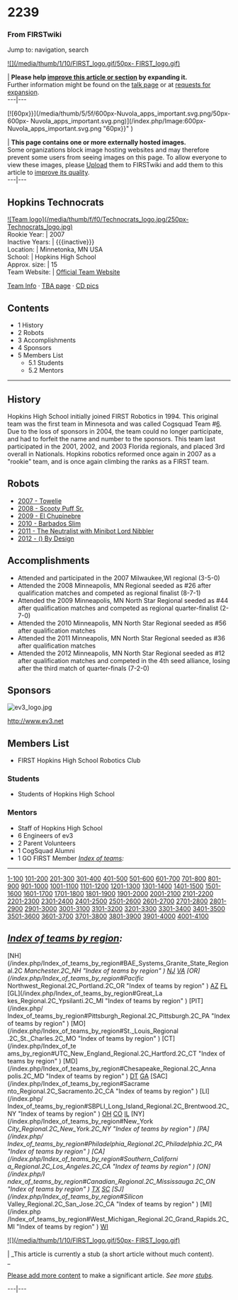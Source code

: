 

# 2239

### From FIRSTwiki

Jump to: navigation, search

[![](/media/thumb/1/10/FIRST_logo.gif/50px-
FIRST_logo.gif)](/index.php/Image:FIRST_logo.gif "" )

| **Please help [improve this article or
section](http://firstwiki.net/index.php?title=2239&action=edit
"http://firstwiki.net/index.php?title=2239&action=edit" ) by expanding it.**  
Further information might be found on the [talk
page](/index.php?title=Talk:2239&action=edit "Talk:2239" ) or at [requests for
expansion](/index.php/FIRSTwiki:Requests_for_expansion "FIRSTwiki:Requests for
expansion" ).  
---|---  
  
  

[![60px}}](/media/thumb/5/5f/600px-Nuvola_apps_important.svg.png/50px-600px-
Nuvola_apps_important.svg.png)](/index.php/Image:600px-
Nuvola_apps_important.svg.png "60px}}" )

| **This page contains one or more externally hosted images.**  
Some organizations block image hosting websites and may therefore prevent some
users from seeing images on this page. To allow everyone to view these images,
please [Upload](http://www.wikipedia.org/wiki/Uploading_images
"wikipedia:Uploading_images" ) them to FIRSTwiki and add them to this article
to [improve its quality](/index.php/FIRSTwiki:Style_guide "FIRSTwiki:Style
guide" ).  
---|---  
  
  

Hopkins Technocrats  
---  
[![Team logo](/media/thumb/f/f0/Technocrats_logo.jpg/250px-
Technocrats_logo.jpg)](/index.php/Image:Technocrats_logo.jpg "Team logo" )  
Rookie Year: | 2007  
Inactive Years: | {{{inactive}}}  
Location: | Minnetonka, MN USA  
School: | Hopkins High School  
Approx. size: | 15  
Team Website: | [Official Team Website](http://www.hopkinsrobotics.com
"http://www.hopkinsrobotics.com" )  
  
[Team Info](http://frclinks.appspot.com/t/2239
"http://frclinks.appspot.com/t/2239" ) · [TBA
page](http://www.thebluealliance.com/team/2239
"http://www.thebluealliance.com/team/2239" ) · [CD
pics](http://www.chiefdelphi.com/media/photos/tags/frc2239
"http://www.chiefdelphi.com/media/photos/tags/frc2239" )  
  
## Contents

  * 1 History
  * 2 Robots
  * 3 Accomplishments
  * 4 Sponsors
  * 5 Members List
    * 5.1 Students
    * 5.2 Mentors  
---  
  

## History

Hopkins High School initially joined FIRST Robotics in 1994. This original
team was the first team in Minnesota and was called Cogsquad Team
#[6](/index.php/6 "6" ). Due to the loss of sponsors in 2004, the team could
no longer participate, and had to forfeit the name and number to the sponsors.
This team last participated in the 2001, 2002, and 2003 Florida regionals, and
placed 3rd overall in Nationals. Hopkins robotics reformed once again in 2007
as a "rookie" team, and is once again climbing the ranks as a FIRST team.


## Robots

  * [2007 - Towelie](/index.php/Towelie_the_Towel%282239%29 "Towelie the Towel\(2239\)" )
  * [2008 - Scooty Puff Sr.](/index.php/Scooty_Puff_Sr._The_Doom-Bringer_%282239%29 "Scooty Puff Sr. The Doom-Bringer \(2239\)" )
  * [2009 - El Chupinebre](/index.php?title=El_Chupanibre_%282239%29&action=edit "El Chupanibre \(2239\)" )
  * [2010 - Barbados Slim](/index.php?title=Barbados_Slim_%282239%29&action=edit "Barbados Slim \(2239\)" )
  * [2011 - The Neutralist with Minibot Lord Nibbler](/index.php?title=The_Neutralist_and_Lord_Nibbler_%282239%29&action=edit "The Neutralist and Lord Nibbler \(2239\)" )
  * [2012 - () By Design](/index.php?title=%28%29_By_Design_%282239%29&action=edit "\(\) By Design \(2239\)" )


## Accomplishments

  * Attended and participated in the 2007 Milwaukee,WI regional (3-5-0) 
  * Attended the 2008 Minneapolis, MN Regional seeded as #26 after qualification matches and competed as regional finalist (8-7-1) 
  * Attended the 2009 Minneapolis, MN North Star Regional seeded as #44 after qualification matches and competed as regional quarter-finalist (2-7-0) 
  * Attended the 2010 Minneapolis, MN North Star Regional seeded as #56 after qualification matches 
  * Attended the 2011 Minneapolis, MN North Star Regional seeded as #36 after qualification matches 
  * Attended the 2012 Minneapolis, MN North Star Regional seeded as #12 after qualification matches and competed in the 4th seed alliance, losing after the third match of quarter-finals (7-2-0) 


## Sponsors

![ev3_logo.jpg](http://www.ev3.de/ev3_logo.jpg)

<http://www.ev3.net>


## Members List

  * FIRST Hopkins High School Robotics Club 


### Students

  * Students of Hopkins High School 


###  Mentors

  * Staff of Hopkins High School 
  * 6 Engineers of ev3 
  * 2 Parent Volunteers 
  * 1 CogSquad Alumni 
  * 1 GO FIRST Member 
_[Index of teams](/index.php/Index_of_teams "Index of teams" ):_  
---  
  
[1-100](/index.php/Index_of_teams#1-100 "Index of teams" )
[101-200](/index.php/Index_of_teams#101-200 "Index of teams" )
[201-300](/index.php/Index_of_teams#201-300 "Index of teams" )
[301-400](/index.php/Index_of_teams#301-400 "Index of teams" )
[401-500](/index.php/Index_of_teams#401-500 "Index of teams" )
[501-600](/index.php/Index_of_teams#501-600 "Index of teams" )
[601-700](/index.php/Index_of_teams#601-700 "Index of teams" )
[701-800](/index.php/Index_of_teams#701-800 "Index of teams" )
[801-900](/index.php/Index_of_teams#801-900 "Index of teams" )
[901-1000](/index.php/Index_of_teams#901-1000 "Index of teams" )
[1001-1100](/index.php/Index_of_teams#1001-1100 "Index of teams" )
[1101-1200](/index.php/Index_of_teams#1101-1200 "Index of teams" )
[1201-1300](/index.php/Index_of_teams#1201-1300 "Index of teams" )
[1301-1400](/index.php/Index_of_teams#1301-1400 "Index of teams" )
[1401-1500](/index.php/Index_of_teams#1401-1500 "Index of teams" )
[1501-1600](/index.php/Index_of_teams#1501-1600 "Index of teams" )
[1601-1700](/index.php/Index_of_teams#1601-1700 "Index of teams" )
[1701-1800](/index.php/Index_of_teams#1701-1800 "Index of teams" )
[1801-1900](/index.php/Index_of_teams#1801-1900 "Index of teams" )
[1901-2000](/index.php/Index_of_teams#1901-2000 "Index of teams" )
[2001-2100](/index.php/Index_of_teams#2001-2100 "Index of teams" )
[2101-2200](/index.php/Index_of_teams#2101-2200 "Index of teams" )
[2201-2300](/index.php/Index_of_teams#2201-2300 "Index of teams" )
[2301-2400](/index.php/Index_of_teams#2301-2400 "Index of teams" )
[2401-2500](/index.php/Index_of_teams#2401-2500 "Index of teams" )
[2501-2600](/index.php/Index_of_teams#2501-2600 "Index of teams" )
[2601-2700](/index.php/Index_of_teams#2601-2700 "Index of teams" )
[2701-2800](/index.php/Index_of_teams#2701-2800 "Index of teams" )
[2801-2900](/index.php/Index_of_teams#2801-2900 "Index of teams" )
[2901-3000](/index.php/Index_of_teams#2901-3000 "Index of teams" )
[3001-3100](/index.php/Index_of_teams#3001-3100 "Index of teams" )
[3101-3200](/index.php/Index_of_teams#3101-3200 "Index of teams" )
[3201-3300](/index.php/Index_of_teams#3201-3300 "Index of teams" )
[3301-3400](/index.php/Index_of_teams#3301-3400 "Index of teams" )
[3401-3500](/index.php/Index_of_teams#3401-3500 "Index of teams" )
[3501-3600](/index.php/Index_of_teams#3501-3600 "Index of teams" )
[3601-3700](/index.php/Index_of_teams#3601-3700 "Index of teams" )
[3701-3800](/index.php/Index_of_teams#3701-3800 "Index of teams" )
[3801-3900](/index.php/Index_of_teams#3801-3900 "Index of teams" )
[3901-4000](/index.php/Index_of_teams#3901-4000 "Index of teams" )
[4001-4100](/index.php/Index_of_teams#4001-4100 "Index of teams" )  
  
_[Index of teams by region](/index.php/Index_of_teams_by_region "Index of
teams by region" ):_  
---  
  
[NH](/index.php/Index_of_teams_by_region#BAE_Systems_Granite_State_Regional.2C
_Manchester.2C_NH "Index of teams by region" )
[NJ](/index.php/Index_of_teams_by_region#New_Jersey_Regional.2C_Trenton.2C_NJ
"Index of teams by region" )
[VA](/index.php/Index_of_teams_by_region#NASA.2FVCU_Regional.2C_Richmond.2C_VA
"Index of teams by region" ) [OR](/index.php/Index_of_teams_by_region#Pacific_
Northwest_Regional.2C_Portland.2C_OR "Index of teams by region" )
[AZ](/index.php/Index_of_teams_by_region#Arizona_Regional.2C_Phoenix.2C_AZ
"Index of teams by region" )
[FL](/index.php/Index_of_teams_by_region#Florida_Regional.2C_Orlando.2C_FL
"Index of teams by region" ) [GL](/index.php/Index_of_teams_by_region#Great_La
kes_Regional.2C_Ypsilanti.2C_MI "Index of teams by region" ) [PIT](/index.php/
Index_of_teams_by_region#Pittsburgh_Regional.2C_Pittsburgh.2C_PA "Index of
teams by region" ) [MO](/index.php/Index_of_teams_by_region#St._Louis_Regional
.2C_St._Charles.2C_MO "Index of teams by region" ) [CT](/index.php/Index_of_te
ams_by_region#UTC_New_England_Regional.2C_Hartford.2C_CT "Index of teams by
region" ) [MD](/index.php/Index_of_teams_by_region#Chesapeake_Regional.2C_Anna
polis.2C_MD "Index of teams by region" )
[DT](/index.php/Index_of_teams_by_region#Detroit_Regional.2C_Detroit.2C_MI
"Index of teams by region" )
[GA](/index.php/Index_of_teams_by_region#Peachtree_Regional.2C_Duluth.2C_GA
"Index of teams by region" ) [SAC](/index.php/Index_of_teams_by_region#Sacrame
nto_Regional.2C_Sacramento.2C_CA "Index of teams by region" ) [LI](/index.php/
Index_of_teams_by_region#SBPLI_Long_Island_Regional.2C_Brentwood.2C_NY "Index
of teams by region" )
[OH](/index.php/Index_of_teams_by_region#Buckeye_Regional.2C_Cleveland.2C_OH
"Index of teams by region" )
[CO](/index.php/Index_of_teams_by_region#Colorado_Regional.2C_Denver.2C_CO
"Index of teams by region" )
[IL](/index.php/Index_of_teams_by_region#Midwest_Regional.2C_Evanston.2C_IL
"Index of teams by region" ) [NY](/index.php/Index_of_teams_by_region#New_York
_City_Regional.2C_New_York.2C_NY "Index of teams by region" ) [PA](/index.php/
Index_of_teams_by_region#Philadelphia_Regional.2C_Philadelphia.2C_PA "Index of
teams by region" ) [CA](/index.php/Index_of_teams_by_region#Southern_Californi
a_Regional.2C_Los_Angeles.2C_CA "Index of teams by region" ) [ON](/index.php/I
ndex_of_teams_by_region#Canadian_Regional.2C_Mississauga.2C_ON "Index of teams
by region" )
[TX](/index.php/Index_of_teams_by_region#Lone_Star_Regional.2C_Houston.2C_TX
"Index of teams by region" )
[SC](/index.php/Index_of_teams_by_region#Palmetto_Regional.2C_Columbia.2C_SC
"Index of teams by region" ) [SJ](/index.php/Index_of_teams_by_region#Silicon_
Valley_Regional.2C_San_Jose.2C_CA "Index of teams by region" ) [MI](/index.php
/Index_of_teams_by_region#West_Michigan_Regional.2C_Grand_Rapids.2C_MI "Index
of teams by region" )
[WI](/index.php/Index_of_teams_by_region#Wisconsin_Regional.2C_Milwaukee.2C_WI
"Index of teams by region" )  
  
  

[![](/media/thumb/1/10/FIRST_logo.gif/50px-
FIRST_logo.gif)](/index.php/Image:FIRST_logo.gif "" )

|  _This article is currently a stub (a short article without much content).  
_

[Please add more
content](http://firstwiki.net/index.php?title=2239&action=edit
"http://firstwiki.net/index.php?title=2239&action=edit" ) to make a
significant article. _See more [stubs](/index.php/Special:Shortpages
"Special:Shortpages" )._  
  
---|---  
  
